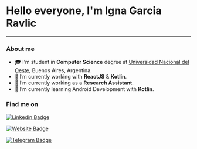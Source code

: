 # Hello everyone, I'm **Igna Garcia Ravlic**
---

### About me

- :mortar_board: I’m student in **Computer Science** degree at [Universidad Nacional del Oeste](http://www.uno.edu.ar), Buenos Aires, Argentina.
- 🔭 I’m currently working with **ReactJS** & **Kotlin**.
- 🔭 I’m currently working as a **Research Assistant**.
- 🌱 I’m currently learning Android Development with **Kotlin**.


### Find me on
[![Linkedin Badge](https://img.shields.io/badge/-LinkedIn-b71c1c??style=for-the-badge&logo=Linkedin&logoColor=white&link=https://www.linkedin.com/in/ignacio-agustin-garcia-ravlic-491b9a188/)](https://www.linkedin.com/in/ignacio-agustin-garcia-ravlic-491b9a188/)

[![Website Badge](https://img.shields.io/badge/-Website-b71c1c??style=for-the-badge&logo=web&logoColor=white)](https://www.linkedin.com/in/ignacio-agustin-garcia-ravlic-491b9a188/)

[![Telegram Badge](https://img.shields.io/badge/-Telegram-b71c1c??style=for-the-badge&logo=Telegram&logoColor=white)](https://www.linkedin.com/in/ignacio-agustin-garcia-ravlic-491b9a188/)
